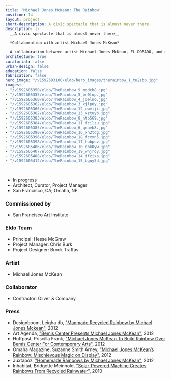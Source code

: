 ```yaml
---
title: 'Michael Jones McKean: The Rainbow'
position: 14
layout: project
short-description: A civic spectacle that is almost never there.
description: |-
  __A civic spectacle that is almost never there__

  *Collaboration with artist Michael Jones McKean*

  A collaboration between artist Michael Jones McKean, EL DORADO, and multiple engineers, The Rainbow generates actual prismatic rainbows at civic scale from recycled water. In the context of a global water crisis, The Rainbow ignites public imagination and advances popular understanding and acceptance of water recycling. The project’s impact can be measured on multiple fronts: as highly personal and collective artistic experiences for a broad public, and as a utilitarian and progressive model of water reclamation and reuse —underscoring the instrumental value of embedding artists’ perspectives within the most urgent and seemingly intractable challenges of our time. The Rainbow is a project whose legacy spans art, urban design, and multiple cities, and opens new possibilities for an aspirational approach to ecology, infrastructure, and public engagement.
architecture: true
curatorial: false
urban-design: false
education: false
fabrication: false
hero_image: "/v1592593100/eldo/hero_images/therainbow_1_tu2sbp.jpg"
images:
- "/v1592605350/eldo/TheRainbow_9_modcb8.jpg"
- "/v1592605355/eldo/TheRainbow_5_bn0tup.jpg"
- "/v1592605360/eldo/TheRainbow_4_joelno.jpg"
- "/v1592605362/eldo/TheRainbow_3_xjlp8y.jpg"
- "/v1592605366/eldo/TheRainbow_12_uwviji.jpg"
- "/v1592605382/eldo/TheRainbow_13_xztuyb.jpg"
- "/v1592605383/eldo/TheRainbow_8_ntb569.jpg"
- "/v1592605384/eldo/TheRainbow_11_fcilzu.jpg"
- "/v1592605385/eldo/TheRainbow_6_qravb8.jpg"
- "/v1592605390/eldo/TheRainbow_16_xh2tdg.jpg"
- "/v1592605396/eldo/TheRainbow_18_fcxxn5.jpg"
- "/v1592605398/eldo/TheRainbow_17_hubpuv.jpg"
- "/v1592605406/eldo/TheRainbow_10_obk0yw.jpg"
- "/v1592605407/eldo/TheRainbow_19_wnjroy.jpg"
- "/v1592605408/eldo/TheRainbow_14_ifzixa.jpg"
- "/v1592605412/eldo/TheRainbow_15_bguy5d.jpg"

---
```

- In progress
- Architect, Curator, Project Manager
- San Francisco, CA; Omaha, NE

### Commissioned by
- San Francisco Art Institute

### Eldo Team
- Principal: Hesse McGraw
- Project Manager: Chris Burk
- Project Designer: Brock Traffas

### Artist
- Michael Jones McKean

### Collaborator
- Contractor: Oliver & Company

### Press
- Designboom, Leigha db, ["Manmade Recycled Rainbow by Michael Jones Mckean"](https://www.designboom.com/art/manmade-recycled-rainbow-by-michael-jones-mckean/ "Manmade Recycled Rainbow by Michael Jones Mckean"), 2012
- Art Agenda, ["Bemis Center Presents Michael Jones McKean"](https://www.art-agenda.com/announcements/275013/inner-ear-vision-sound-as-medium "Bemis Center Presents Michael Jones McKean"), 2012
- Huffpost, Priscilla Frank, ["Michael Jones McKean To Build Rainbow Over Bemis Center For Contemporary Arts"](https://www.huffpost.com/entry/michael-jones-mckean_n_1539378 "Michael Jones McKean To Build Rainbow Over Bemis Center For Contemporary Arts"), 2012
- Omaha Magazine, Suzanne Smith Arney, ["Michael Jones McKean’s Rainbow: Mischievous Magic on Display"](https://omahamagazine.com/articles/michael-jones-mckeans-rainbow/ "Michael Jones McKean’s Rainbow: Mischievous Magic on Display"), 2012
- Juxtapoz, ["Homemade Rainbows by Michael Jones McKean"](https://www.juxtapoz.com/news/homemade-rainbows-by-michael-jones-mckean/ "Homemade Rainbows by Michael Jones McKean"), 2012
- Inhabitat, Bridgette Meinhold, ["Solar-Powered Machine Creates Rainbows From Recycled Rainwater"](https://inhabitat.com/solar-powered-machine-creates-rainbows-from-recycled-rainwater/michael-jones-mckean-rainbow-9 "Solar-Powered Machine Creates Rainbows From Recycled Rainwater"), 2010